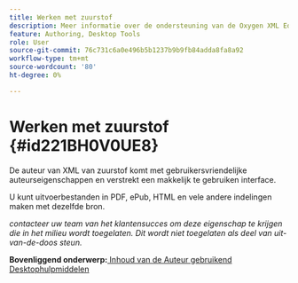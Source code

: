 ```yaml
---
title: Werken met zuurstof
description: Meer informatie over de ondersteuning van de Oxygen XML Editor voor het ontwerpen en publiceren van inhoud in AEM Guides.
feature: Authoring, Desktop Tools
role: User
source-git-commit: 76c731c6a0e496b5b1237b9b9fb84adda8fa8a92
workflow-type: tm+mt
source-wordcount: '80'
ht-degree: 0%

---
```


# Werken met zuurstof {#id221BH0V0UE8}

De auteur van XML van zuurstof komt met gebruikersvriendelijke auteurseigenschappen en verstrekt een makkelijk te gebruiken interface.

U kunt uitvoerbestanden in PDF, ePub, HTML en vele andere indelingen maken met dezelfde bron.

*contacteer uw team van het klantensucces om deze eigenschap te krijgen die in het milieu wordt toegelaten. Dit wordt niet toegelaten als deel van uit-van-de-doos steun.*

**Bovenliggend onderwerp:**[ Inhoud van de Auteur gebruikend Desktophulpmiddelen ](author-desktop-tools.md)
